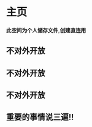<html lang="zh">
</body>
<html>
<h1>主页</h1>
<h4>此空间为个人储存文件,创建直连用</h4>
<h2>不对外开放</h2>
<h2>不对外开放</h2>
<h2>不对外开放</h2>
<h2>重要的事情说三遍!!</h2>
</html>
